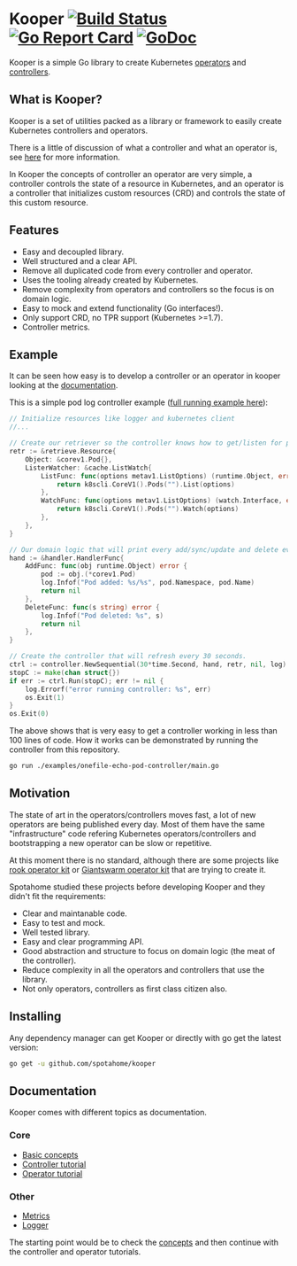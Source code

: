 Kooper [![Build Status][travis-image]][travis-url] [![Go Report Card][goreport-image]][goreport-url] [![GoDoc][godoc-image]][godoc-url]
======

Kooper is a simple Go library to create Kubernetes [operators](https://coreos.com/operators/) and [controllers](https://github.com/kubernetes/community/blob/master/contributors/devel/controllers.md).

## What is Kooper?

Kooper is a set of utilities packed as a library or framework to easily create Kubernetes controllers and operators.

There is a little of discussion of what a controller and what an operator is, see [here](https://stackoverflow.com/questions/47848258/kubernetes-controller-vs-kubernetes-operator) for more information. 

In Kooper the concepts of controller an operator are very simple, a controller controls the state of a resource in Kubernetes, and an operator is a controller that initializes custom resources (CRD) and controls the state of this custom resource.

## Features

* Easy and decoupled library.
* Well structured and a clear API.
* Remove all duplicated code from every controller and operator.
* Uses the tooling already created by Kubernetes.
* Remove complexity from operators and controllers so the focus is on domain logic.
* Easy to mock and extend functionality (Go interfaces!).
* Only support CRD, no TPR support (Kubernetes >=1.7).
* Controller metrics.

## Example

It can be seen how easy is to develop a controller or an operator in kooper looking at the [documentation](docs).

This is a simple pod log controller example ([full running example here](https://github.com/spotahome/kooper/blob/master/examples/onefile-echo-pod-controller/main.go)):

```go
// Initialize resources like logger and kubernetes client
//...

// Create our retriever so the controller knows how to get/listen for pod events.
retr := &retrieve.Resource{
    Object: &corev1.Pod{},
    ListerWatcher: &cache.ListWatch{
        ListFunc: func(options metav1.ListOptions) (runtime.Object, error) {
            return k8scli.CoreV1().Pods("").List(options)
        },
        WatchFunc: func(options metav1.ListOptions) (watch.Interface, error) {
            return k8scli.CoreV1().Pods("").Watch(options)
        },
    },
}

// Our domain logic that will print every add/sync/update and delete event.
hand := &handler.HandlerFunc{
    AddFunc: func(obj runtime.Object) error {
        pod := obj.(*corev1.Pod)
        log.Infof("Pod added: %s/%s", pod.Namespace, pod.Name)
        return nil
    },
    DeleteFunc: func(s string) error {
        log.Infof("Pod deleted: %s", s)
        return nil
    },
}

// Create the controller that will refresh every 30 seconds.
ctrl := controller.NewSequential(30*time.Second, hand, retr, nil, log)
stopC := make(chan struct{})
if err := ctrl.Run(stopC); err != nil {
    log.Errorf("error running controller: %s", err)
    os.Exit(1)
}
os.Exit(0)
```

The above shows that is very easy to get a controller working in less than 100 lines of code. How it works can be demonstrated by running the controller from this repository.

```bash
go run ./examples/onefile-echo-pod-controller/main.go
```


## Motivation

The state of art in the operators/controllers moves fast, a lot of new operators are being published every day. Most of them have the same "infrastructure" code refering Kubernetes operators/controllers and bootstrapping a new operator can be slow or repetitive.

At this moment there is no standard, although there are some projects like [rook operator kit](https://github.com/rook/operator-kit) or [Giantswarm operator kit](https://github.com/giantswarm/operatorkit) that are trying to create it.

Spotahome studied these projects before developing Kooper and they didn't fit the requirements:

* Clear and maintanable code.
* Easy to test and mock.
* Well tested library.
* Easy and clear programming API.
* Good abstraction and structure to focus on domain logic (the meat of the controller).
* Reduce complexity in all the operators and controllers that use the library.
* Not only operators, controllers as first class citizen also.

## Installing

Any dependency manager can get Kooper or directly with go get the latest version:

```bash
go get -u github.com/spotahome/kooper
```

## Documentation

Kooper comes with different topics as documentation.

### Core

* [Basic concepts](docs/concepts.md)
* [Controller tutorial](docs/controller-tutorial.md)
* [Operator tutorial](docs/operator-tutorial.md)

### Other

* [Metrics](docs/metrics.md)
* [Logger](docs/logger.md)

The starting point would be to check the [concepts](docs/concepts.md) and then continue with the controller and operator tutorials.

[travis-image]: https://travis-ci.org/spotahome/kooper.svg?branch=master
[travis-url]: https://travis-ci.org/spotahome/kooper
[goreport-image]: https://goreportcard.com/badge/github.com/spotahome/kooper
[goreport-url]: https://goreportcard.com/report/github.com/spotahome/kooper
[godoc-image]: https://godoc.org/github.com/spotahome/kooper?status.svg
[godoc-url]: https://godoc.org/github.com/spotahome/kooper